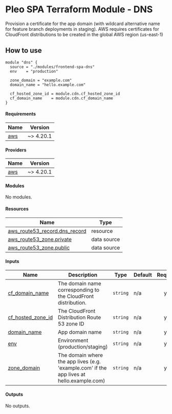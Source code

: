 # Pleo SPA Terraform Module - DNS

Provision a certificate for the app domain (with wildcard alternative name for
feature branch deployments in staging). AWS requires certificates for CloudFront
distributions to be created in the global AWS region (us-east-1)

## How to use

```hcl
module "dns" {
  source = "./modules/frontend-spa-dns"
  env    = "production"

  zone_domain = "example.com"
  domain_name = "hello.example.com"

  cf_hosted_zone_id = module.cdn.cf_hosted_zone_id
  cf_domain_name    = module.cdn.cf_domain_name
}
```

<!-- BEGIN_TF_DOCS -->
#### Requirements

| Name | Version |
|------|---------|
| <a name="requirement_aws"></a> [aws](#requirement\_aws) | ~> 4.20.1 |

#### Providers

| Name | Version |
|------|---------|
| <a name="provider_aws"></a> [aws](#provider\_aws) | ~> 4.20.1 |

#### Modules

No modules.

#### Resources

| Name | Type |
|------|------|
| [aws_route53_record.dns_record](https://registry.terraform.io/providers/hashicorp/aws/latest/docs/resources/route53_record) | resource |
| [aws_route53_zone.private](https://registry.terraform.io/providers/hashicorp/aws/latest/docs/data-sources/route53_zone) | data source |
| [aws_route53_zone.public](https://registry.terraform.io/providers/hashicorp/aws/latest/docs/data-sources/route53_zone) | data source |

#### Inputs

| Name | Description | Type | Default | Required |
|------|-------------|------|---------|:--------:|
| <a name="input_cf_domain_name"></a> [cf\_domain\_name](#input\_cf\_domain\_name) | The domain name corresponding to the CloudFront distribution. | `string` | n/a | yes |
| <a name="input_cf_hosted_zone_id"></a> [cf\_hosted\_zone\_id](#input\_cf\_hosted\_zone\_id) | The CloudFront Distribution Route 53 zone ID | `string` | n/a | yes |
| <a name="input_domain_name"></a> [domain\_name](#input\_domain\_name) | App domain name | `string` | n/a | yes |
| <a name="input_env"></a> [env](#input\_env) | Environment (production/staging) | `string` | n/a | yes |
| <a name="input_zone_domain"></a> [zone\_domain](#input\_zone\_domain) | The domain where the app lives (e.g. 'example.com' if the app lives at hello.example.com) | `string` | n/a | yes |

#### Outputs

No outputs.
<!-- END_TF_DOCS -->
